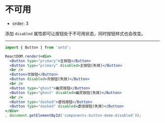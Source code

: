 # 不可用

- order: 3

添加 `disabled` 属性即可让按钮处于不可用状态，同时按钮样式也会改变。

---

````jsx
import { Button } from 'antd';

ReactDOM.render(<div>
  <Button type="primary">主按钮</Button>
  <Button type="primary" disabled>主按钮(失效)</Button>
  <br />
  <Button>次按钮</Button>
  <Button disabled>次按钮(失效)</Button>
  <br />
  <Button type="ghost">幽灵按钮</Button>
  <Button type="ghost" disabled>幽灵按钮(失效)</Button>
  <br />
  <Button type="dashed">虚线按钮</Button>
  <Button type="dashed" disabled>虚线按钮(失效)</Button>
</div>
, document.getElementById('components-button-demo-disabled'));
````

<style>
#components-button-demo-disabled .ant-btn {
  margin-right: 8px;
  margin-bottom: 12px;
}
</style>
